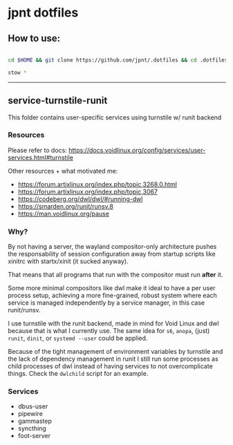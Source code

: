 # jpnt dotfiles

## How to use:

```sh

cd $HOME && git clone https://github.com/jpnt/.dotfiles && cd .dotfiles

stow *

```

---

## service-turnstile-runit

This folder contains user-specific services using turnstile w/ runit backend

### Resources

Please refer to docs: https://docs.voidlinux.org/config/services/user-services.html#turnstile

Other resources + what motivated me:
  - https://forum.artixlinux.org/index.php/topic,3268.0.html
  - https://forum.artixlinux.org/index.php/topic,3067
  - https://codeberg.org/dwl/dwl/#running-dwl
  - https://smarden.org/runit/runsv.8
  - https://man.voidlinux.org/pause

### Why?

By not having a server, the wayland compositor-only architecture
pushes the responsability of session configuration away from
startup scripts like xinitrc with startx/xinit (it sucked anyway).

That means that all programs that run with the compositor
must run **after** it.

Some more minimal compositors like dwl make it ideal to have
a per user process setup, achieving a more fine-grained, robust
system where each service is managed independently by a service
manager, in this case runit/runsv.

I use turnstile with the runit backend, made in mind for
Void Linux and dwl because that is what I currently use.
The same idea for `s6`, `anopa`, (just) `runit`, `dinit`,
or `systemd --user` could be applied.

Because of the tight management of environment variables by turnstile
and the lack of dependency management in runit I still run some processes as child 
processes of dwl instead of having services to not overcomplicate things.
Check the `dwlchild` script for an example.

### Services

- dbus-user
- pipewire
- gammastep
- syncthing
- foot-server
